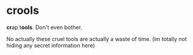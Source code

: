 # crools
**cr**ap t**ools**. Don't even bother.

No actually these cruel tools are actually a waste of time.
(im totally not hiding any secret information here)
